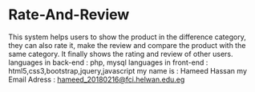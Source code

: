 # Rate-And-Review
This system helps users to show the product in the difference category, they can also rate it, make the review and compare the product with the same category. It finally shows the rating and review of other users.
languages in back-end : php, mysql
languages in front-end : html5,css3,bootstrap,jquery,javascript 
my name is : Hameed Hassan 
my Email Adress : hameed_20180216@fci.helwan.edu.eg

